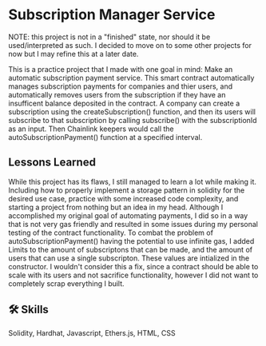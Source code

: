 # Subscription Manager Service

NOTE: this project is not in a "finished" state, nor should it be used/interpreted as such. I decided to move on to some other projects for now but
I may refine this at a later date.

This is a practice project that I made with one goal in mind: Make an automatic subscription payment
service. This smart contract automatically manages subscription payments for companies and thier users, and
automatically removes users from the subscription if they have an insufficent balance deposited in the contract.
A company can create a subscription using the createSubscription() function, and then its users will subscribe to that subscription by calling subscribe() with the subscriptionId as an input.
Then Chainlink keepers would call the autoSubscriptionPayment() function at a specified interval.

## Lessons Learned

While this project has its flaws, I still managed to learn a lot while making it.
Including how to properly implement a storage pattern in solidity for the desired use case, practice with some increased code complexity,
and starting a project from nothing but an idea in my head.
Although I accomplished my original goal of automating payments, I did so in a way that is not very gas friendly
and resulted in some issues during my personal testing of the contract functionality. To combat the problem of autoSubscriptionPayment()
having the potential to use infinite gas, I added Limits to the amount of subscriptons that can be made, and the amount of users that can use
a single subscripton. These values are intialized in the constructor. I wouldn't consider this a fix, since a contract should be able to scale
with its users and not sacrifice functionality, however I did not want to completely scrap everything I built.

## 🛠 Skills

Solidity, Hardhat, Javascript, Ethers.js, HTML, CSS
